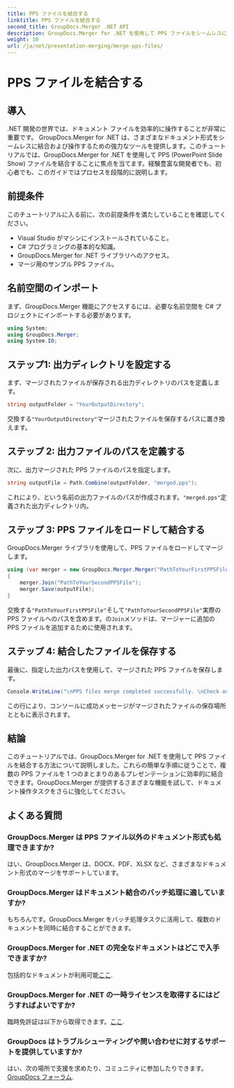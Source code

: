 ```yaml
---
title: PPS ファイルを結合する
linktitle: PPS ファイルを結合する
second_title: GroupDocs.Merger .NET API
description: GroupDocs.Merger for .NET を使用して PPS ファイルをシームレスにマージする方法を学びます。コード例を含むステップバイステップのガイド。文書操作スキルを向上させます。
weight: 10
url: /ja/net/presentation-merging/merge-pps-files/
---
```


# PPS ファイルを結合する

## 導入
.NET 開発の世界では、ドキュメント ファイルを効率的に操作することが非常に重要です。 GroupDocs.Merger for .NET は、さまざまなドキュメント形式をシームレスに結合および操作するための強力なツールを提供します。このチュートリアルでは、GroupDocs.Merger for .NET を使用して PPS (PowerPoint Slide Show) ファイルを結合することに焦点を当てます。経験豊富な開発者でも、初心者でも、このガイドではプロセスを段階的に説明します。
## 前提条件
このチュートリアルに入る前に、次の前提条件を満たしていることを確認してください。
- Visual Studio がマシンにインストールされていること。
- C# プログラミングの基本的な知識。
- GroupDocs.Merger for .NET ライブラリへのアクセス。
- マージ用のサンプル PPS ファイル。

## 名前空間のインポート
まず、GroupDocs.Merger 機能にアクセスするには、必要な名前空間を C# プロジェクトにインポートする必要があります。
```csharp
using System; 
using GroupDocs.Merger;
using System.IO;
```
## ステップ1: 出力ディレクトリを設定する
まず、マージされたファイルが保存される出力ディレクトリのパスを定義します。
```csharp
string outputFolder = "YourOutputDirectory";
```
交換する`"YourOutputDirectory"`マージされたファイルを保存するパスに置き換えます。
## ステップ 2: 出力ファイルのパスを定義する
次に、出力マージされた PPS ファイルのパスを指定します。
```csharp
string outputFile = Path.Combine(outputFolder, "merged.pps");
```
これにより、という名前の出力ファイルのパスが作成されます。`"merged.pps"`定義された出力ディレクトリ内。
## ステップ 3: PPS ファイルをロードして結合する
GroupDocs.Merger ライブラリを使用して、PPS ファイルをロードしてマージします。
```csharp
using (var merger = new GroupDocs.Merger.Merger("PathToYourFirstPPSFile"))
{
    merger.Join("PathToYourSecondPPSFile");
    merger.Save(outputFile);
}
```
交換する`"PathToYourFirstPPSFile"`そして`"PathToYourSecondPPSFile"`実際の PPS ファイルへのパスを含めます。の`Join`メソッドは、マージャーに追加の PPS ファイルを追加するために使用されます。
## ステップ 4: 結合したファイルを保存する
最後に、指定した出力パスを使用して、マージされた PPS ファイルを保存します。
```csharp
Console.WriteLine("\nPPS files merge completed successfully. \nCheck output in {0}", outputFolder);
```
この行により、コンソールに成功メッセージがマージされたファイルの保存場所とともに表示されます。

## 結論
このチュートリアルでは、GroupDocs.Merger for .NET を使用して PPS ファイルを結合する方法について説明しました。これらの簡単な手順に従うことで、複数の PPS ファイルを 1 つのまとまりのあるプレゼンテーションに効率的に結合できます。GroupDocs.Merger が提供するさまざまな機能を試して、ドキュメント操作タスクをさらに強化してください。

## よくある質問
### GroupDocs.Merger は PPS ファイル以外のドキュメント形式も処理できますか?
はい、GroupDocs.Merger は、DOCX、PDF、XLSX など、さまざまなドキュメント形式のマージをサポートしています。
### GroupDocs.Merger はドキュメント結合のバッチ処理に適していますか?
もちろんです。GroupDocs.Merger をバッチ処理タスクに活用して、複数のドキュメントを同時に結合することができます。
### GroupDocs.Merger for .NET の完全なドキュメントはどこで入手できますか?
包括的なドキュメントが利用可能[ここ](https://tutorials.groupdocs.com/merger/net/).
### GroupDocs.Merger for .NET の一時ライセンスを取得するにはどうすればよいですか?
臨時免許証は以下から取得できます。[ここ](https://purchase.groupdocs.com/temporary-license/).
### GroupDocs はトラブルシューティングや問い合わせに対するサポートを提供していますか?
はい、次の場所で支援を求めたり、コミュニティに参加したりできます。[GroupDocs フォーラム](https://forum.groupdocs.com/c/merger/32).